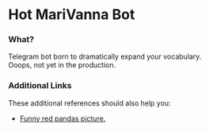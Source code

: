 # Hot MariVanna Bot

### What?
Telegram bot born to dramatically expand your vocabulary.  
Ooops, not yet in the production.

### Additional Links
These additional references should also help you:

* [Funny red pandas picture.](https://sun9-26.userapi.com/3zqD2rR3VhcmhklgA6f1MHsqCtqIjHtN-XdZuQ/q_U859_m_wM.jpg)

